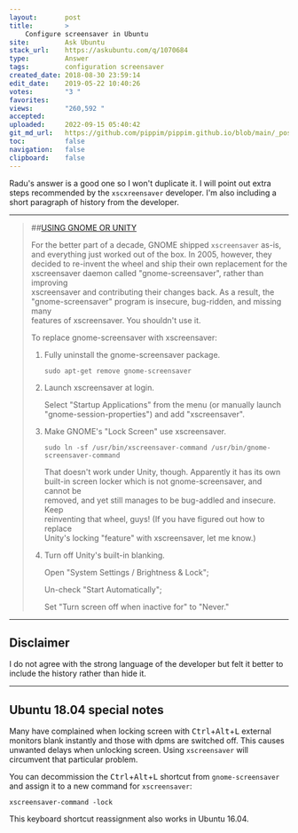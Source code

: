 ```yaml
---
layout:       post
title:        >
    Configure screensaver in Ubuntu
site:         Ask Ubuntu
stack_url:    https://askubuntu.com/q/1070684
type:         Answer
tags:         configuration screensaver
created_date: 2018-08-30 23:59:14
edit_date:    2019-05-22 10:40:26
votes:        "3 "
favorites:    
views:        "260,592 "
accepted:     
uploaded:     2022-09-15 05:40:42
git_md_url:   https://github.com/pippim/pippim.github.io/blob/main/_posts/2018/2018-08-30-Configure-screensaver-in-Ubuntu.md
toc:          false
navigation:   false
clipboard:    false
---
```


Radu's answer is a good one so I won't duplicate it. I will point out extra steps recommended by the `xscxreensaver` developer. I'm also including a short paragraph of history from the developer.


----------

> ##[USING GNOME OR UNITY][1]  
>   
> For the better part of a decade, GNOME shipped `xscreensaver` as-is,  
> and everything just worked out of the box. In 2005, however, they  
> decided to re-invent the wheel and ship their own replacement for the  
> xscreensaver daemon called "gnome-screensaver", rather than improving  
> xscreensaver and contributing their changes back. As a result, the  
> "gnome-screensaver" program is insecure, bug-ridden, and missing many  
> features of xscreensaver. You shouldn't use it.  
>   
> To replace gnome-screensaver with xscreensaver:  
>   
> 1. Fully uninstall the gnome-screensaver package.  
>   
>     `sudo apt-get remove gnome-screensaver`  
>   
> 2. Launch xscreensaver at login.  
>   
>     Select "Startup Applications" from the menu (or manually launch "gnome-session-properties") and add "xscreensaver".  
>   
> 3. Make GNOME's "Lock Screen" use xscreensaver.  
>   
>     `sudo ln -sf /usr/bin/xscreensaver-command /usr/bin/gnome-screensaver-command`  
>   
>     That doesn't work under Unity, though. Apparently it has its own built-in screen locker which is not gnome-screensaver, and cannot be  
> removed, and yet still manages to be bug-addled and insecure. Keep  
> reinventing that wheel, guys! (If you have figured out how to replace  
> Unity's locking "feature" with xscreensaver, let me know.)  
>   
> 4. Turn off Unity's built-in blanking.  
>   
>    Open "System Settings / Brightness & Lock";  
>   
>    Un-check "Start Automatically";  
>   
>    Set "Turn screen off when inactive for" to "Never."  


----------

## Disclaimer

I do not agree with the strong language of the developer but felt it better to include the history rather than hide it.


----------

## Ubuntu 18.04 special notes

Many have complained when locking screen with <kbd>Ctrl</kbd>+<kbd>Alt</kbd>+<kbd>L</kbd> external monitors blank instantly and those with dpms are switched off. This causes unwanted delays when unlocking screen. Using `xscreensaver` will circumvent that particular problem.

You can decommission the <kbd>Ctrl</kbd>+<kbd>Alt</kbd>+<kbd>L</kbd> shortcut from `gnome-screensaver` and assign it to a new command for `xscreensaver`:

``` 
xscreensaver-command -lock
```

This keyboard shortcut reassignment also works in Ubuntu 16.04.

  [1]: https://www.jwz.org/xscreensaver/man1.html
